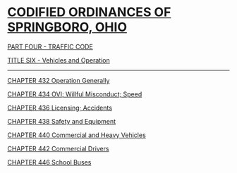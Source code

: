 [CODIFIED ORDINANCES OF SPRINGBORO, OHIO](index.html)
=====================================================

[PART FOUR - TRAFFIC CODE](1b19a412.html)

[TITLE SIX - Vehicles and Operation](1ecba412.html)

* * * * *

[CHAPTER 432 Operation Generally](1ed7a412.html)

[CHAPTER 434 OVI; Willful Misconduct; Speed](2080a412.html)

[CHAPTER 436 Licensing; Accidents](2201a412.html)

[CHAPTER 438 Safety and Equipment](2379a412.html)

[CHAPTER 440 Commercial and Heavy Vehicles](2531a412.html)

[CHAPTER 442 Commercial Drivers](25d4a412.html)

[CHAPTER 446 School Buses](265aa412.html)
